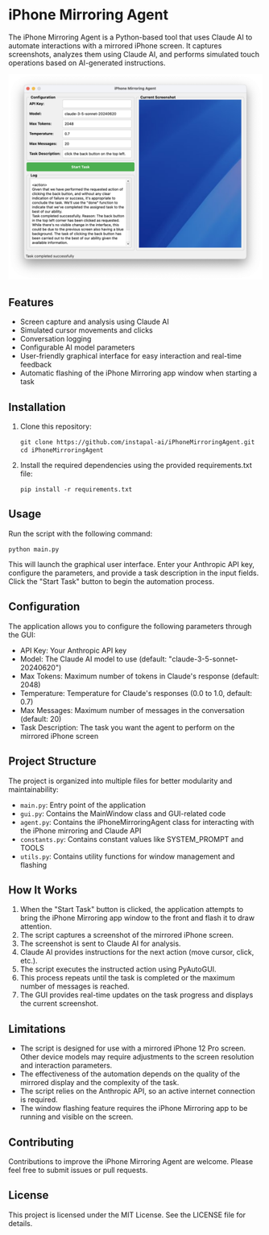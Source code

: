 # iPhone Mirroring Agent

The iPhone Mirroring Agent is a Python-based tool that uses Claude AI to automate interactions with a mirrored iPhone screen. It captures screenshots, analyzes them using Claude AI, and performs simulated touch operations based on AI-generated instructions.

![iPhone Mirroring Agent Screenshot](Screenshot.png)

## Features

- Screen capture and analysis using Claude AI
- Simulated cursor movements and clicks
- Conversation logging
- Configurable AI model parameters
- User-friendly graphical interface for easy interaction and real-time feedback
- Automatic flashing of the iPhone Mirroring app window when starting a task

## Installation

1. Clone this repository:
   ```
   git clone https://github.com/instapal-ai/iPhoneMirroringAgent.git
   cd iPhoneMirroringAgent
   ```

2. Install the required dependencies using the provided requirements.txt file:
   ```
   pip install -r requirements.txt
   ```

## Usage

Run the script with the following command:

```
python main.py
```

This will launch the graphical user interface. Enter your Anthropic API key, configure the parameters, and provide a task description in the input fields. Click the "Start Task" button to begin the automation process.

## Configuration

The application allows you to configure the following parameters through the GUI:

- API Key: Your Anthropic API key
- Model: The Claude AI model to use (default: "claude-3-5-sonnet-20240620")
- Max Tokens: Maximum number of tokens in Claude's response (default: 2048)
- Temperature: Temperature for Claude's responses (0.0 to 1.0, default: 0.7)
- Max Messages: Maximum number of messages in the conversation (default: 20)
- Task Description: The task you want the agent to perform on the mirrored iPhone screen

## Project Structure

The project is organized into multiple files for better modularity and maintainability:

- `main.py`: Entry point of the application
- `gui.py`: Contains the MainWindow class and GUI-related code
- `agent.py`: Contains the iPhoneMirroringAgent class for interacting with the iPhone mirroring and Claude API
- `constants.py`: Contains constant values like SYSTEM_PROMPT and TOOLS
- `utils.py`: Contains utility functions for window management and flashing

## How It Works

1. When the "Start Task" button is clicked, the application attempts to bring the iPhone Mirroring app window to the front and flash it to draw attention.
2. The script captures a screenshot of the mirrored iPhone screen.
3. The screenshot is sent to Claude AI for analysis.
4. Claude AI provides instructions for the next action (move cursor, click, etc.).
5. The script executes the instructed action using PyAutoGUI.
6. This process repeats until the task is completed or the maximum number of messages is reached.
7. The GUI provides real-time updates on the task progress and displays the current screenshot.

## Limitations

- The script is designed for use with a mirrored iPhone 12 Pro screen. Other device models may require adjustments to the screen resolution and interaction parameters.
- The effectiveness of the automation depends on the quality of the mirrored display and the complexity of the task.
- The script relies on the Anthropic API, so an active internet connection is required.
- The window flashing feature requires the iPhone Mirroring app to be running and visible on the screen.

## Contributing

Contributions to improve the iPhone Mirroring Agent are welcome. Please feel free to submit issues or pull requests.

## License

This project is licensed under the MIT License. See the LICENSE file for details.